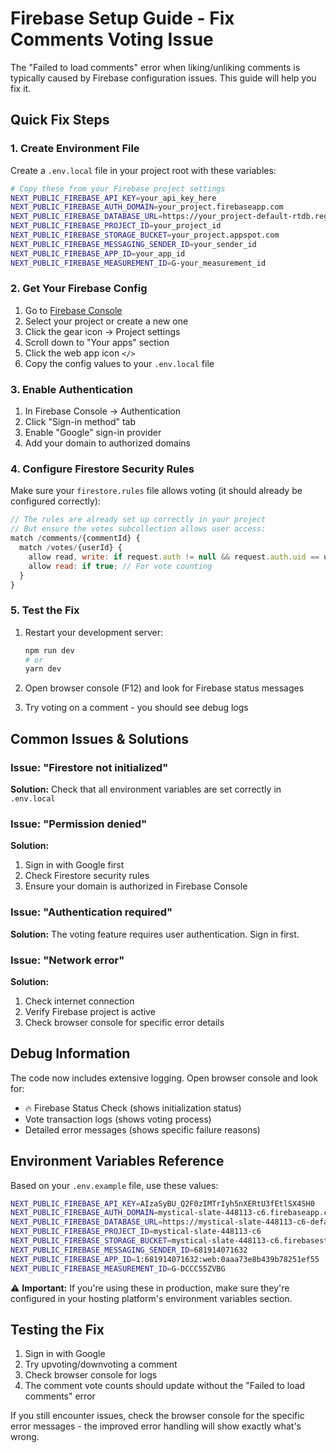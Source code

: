 # Firebase Setup Guide - Fix Comments Voting Issue

The "Failed to load comments" error when liking/unliking comments is typically caused by Firebase configuration issues. This guide will help you fix it.

## Quick Fix Steps

### 1. Create Environment File

Create a `.env.local` file in your project root with these variables:

```bash
# Copy these from your Firebase project settings
NEXT_PUBLIC_FIREBASE_API_KEY=your_api_key_here
NEXT_PUBLIC_FIREBASE_AUTH_DOMAIN=your_project.firebaseapp.com
NEXT_PUBLIC_FIREBASE_DATABASE_URL=https://your_project-default-rtdb.region.firebasedatabase.app
NEXT_PUBLIC_FIREBASE_PROJECT_ID=your_project_id
NEXT_PUBLIC_FIREBASE_STORAGE_BUCKET=your_project.appspot.com
NEXT_PUBLIC_FIREBASE_MESSAGING_SENDER_ID=your_sender_id
NEXT_PUBLIC_FIREBASE_APP_ID=your_app_id
NEXT_PUBLIC_FIREBASE_MEASUREMENT_ID=G-your_measurement_id
```

### 2. Get Your Firebase Config

1. Go to [Firebase Console](https://console.firebase.google.com/)
2. Select your project or create a new one
3. Click the gear icon → Project settings
4. Scroll down to "Your apps" section
5. Click the web app icon `</>` 
6. Copy the config values to your `.env.local` file

### 3. Enable Authentication

1. In Firebase Console → Authentication
2. Click "Sign-in method" tab
3. Enable "Google" sign-in provider
4. Add your domain to authorized domains

### 4. Configure Firestore Security Rules

Make sure your `firestore.rules` file allows voting (it should already be configured correctly):

```javascript
// The rules are already set up correctly in your project
// But ensure the votes subcollection allows user access:
match /comments/{commentId} {
  match /votes/{userId} {
    allow read, write: if request.auth != null && request.auth.uid == userId;
    allow read: if true; // For vote counting
  }
}
```

### 5. Test the Fix

1. Restart your development server:
   ```bash
   npm run dev
   # or
   yarn dev
   ```

2. Open browser console (F12) and look for Firebase status messages
3. Try voting on a comment - you should see debug logs

## Common Issues & Solutions

### Issue: "Firestore not initialized"
**Solution:** Check that all environment variables are set correctly in `.env.local`

### Issue: "Permission denied"
**Solution:** 
1. Sign in with Google first
2. Check Firestore security rules
3. Ensure your domain is authorized in Firebase Console

### Issue: "Authentication required"
**Solution:** The voting feature requires user authentication. Sign in first.

### Issue: "Network error"
**Solution:** 
1. Check internet connection
2. Verify Firebase project is active
3. Check browser console for specific error details

## Debug Information

The code now includes extensive logging. Open browser console and look for:

- 🔥 Firebase Status Check (shows initialization status)
- Vote transaction logs (shows voting process)
- Detailed error messages (shows specific failure reasons)

## Environment Variables Reference

Based on your `.env.example` file, use these values:

```bash
NEXT_PUBLIC_FIREBASE_API_KEY=AIzaSyBU_Q2F0zIMTrIyh5nXERtU3fEtlSX4SH0
NEXT_PUBLIC_FIREBASE_AUTH_DOMAIN=mystical-slate-448113-c6.firebaseapp.com
NEXT_PUBLIC_FIREBASE_DATABASE_URL=https://mystical-slate-448113-c6-default-rtdb.asia-southeast1.firebasedatabase.app
NEXT_PUBLIC_FIREBASE_PROJECT_ID=mystical-slate-448113-c6
NEXT_PUBLIC_FIREBASE_STORAGE_BUCKET=mystical-slate-448113-c6.firebasestorage.app
NEXT_PUBLIC_FIREBASE_MESSAGING_SENDER_ID=681914071632
NEXT_PUBLIC_FIREBASE_APP_ID=1:681914071632:web:0aaa73e8b439b78251ef55
NEXT_PUBLIC_FIREBASE_MEASUREMENT_ID=G-DCCC55ZVBG
```

⚠️ **Important:** If you're using these in production, make sure they're configured in your hosting platform's environment variables section.

## Testing the Fix

1. Sign in with Google
2. Try upvoting/downvoting a comment
3. Check browser console for logs
4. The comment vote counts should update without the "Failed to load comments" error

If you still encounter issues, check the browser console for the specific error messages - the improved error handling will show exactly what's wrong.
